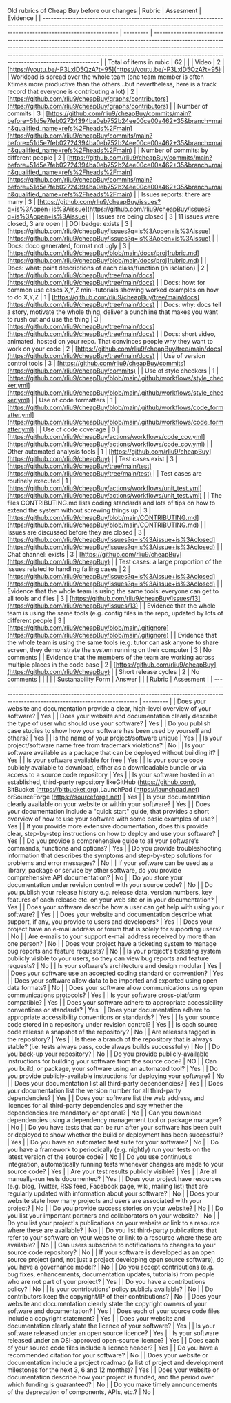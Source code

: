 Old rubrics of Cheap Buy before our changes
| Rubric                                                                                                                                                                                  | Assesment | Evidence                                                                                                                                                                                                                                                                                             |
| --------------------------------------------------------------------------------------------------------------------------------------------------------------------------------------- | --------- | ---------------------------------------------------------------------------------------------------------------------------------------------------------------------------------------------------------------------------------------------------------------------------------------------------- |
| Total of items in rubic                                                                                                                                                                 | 62        |                                                                                                                                                                                                                                                                                                      |
| Video                                                                                                                                                                                   | 2         | [https://youtu.be/-P3LxID5QzA?t=95](https://youtu.be/-P3LxID5QzA?t=95)                                                                                                                                                                                                                               |
| Workload is spread over the whole team (one team member is often Xtimes more productive than the others...but nevertheless, here is a track record that everyone is contributing a lot) | 2         | [https://github.com/rliu9/cheapBuy/graphs/contributors](https://github.com/rliu9/cheapBuy/graphs/contributors)                                                                                                                                                                                       |
| Number of commits                                                                                                                                                                       | 3         | [https://github.com/rliu9/cheapBuy/commits/main?before=51d5e7feb02724394ba0eb752b24ee00ce00a462+35&branch=main&qualified_name=refs%2Fheads%2Fmain](https://github.com/rliu9/cheapBuy/commits/main?before=51d5e7feb02724394ba0eb752b24ee00ce00a462+35&branch=main&qualified_name=refs%2Fheads%2Fmain) |
| Number of commits: by different people                                                                                                                                                  | 2         | [https://github.com/rliu9/cheapBuy/commits/main?before=51d5e7feb02724394ba0eb752b24ee00ce00a462+35&branch=main&qualified_name=refs%2Fheads%2Fmain](https://github.com/rliu9/cheapBuy/commits/main?before=51d5e7feb02724394ba0eb752b24ee00ce00a462+35&branch=main&qualified_name=refs%2Fheads%2Fmain) |
| Issues reports: there are many                                                                                                                                                          | 3         | [https://github.com/rliu9/cheapBuy/issues?q=is%3Aopen+is%3Aissue](https://github.com/rliu9/cheapBuy/issues?q=is%3Aopen+is%3Aissue)                                                                                                                                                                   |
| Issues are being closed                                                                                                                                                                 | 3         | 11 issues were closed, 3 are open                                                                                                                                                                                                                                                                    |
| DOI badge: exists                                                                                                                                                                       | 3         | [https://github.com/rliu9/cheapBuy/issues?q=is%3Aopen+is%3Aissue](https://github.com/rliu9/cheapBuy/issues?q=is%3Aopen+is%3Aissue)                                                                                                                                                                   |
| Docs: doco generated, format not ugly                                                                                                                                                   | 3         | [https://github.com/rliu9/cheapBuy/blob/main/docs/proj1rubric.md](https://github.com/rliu9/cheapBuy/blob/main/docs/proj1rubric.md)                                                                                                                                                                   |
| Docs: what: point descriptions of each class/function (in isolation)                                                                                                                    | 2         | [https://github.com/rliu9/cheapBuy/tree/main/docs](https://github.com/rliu9/cheapBuy/tree/main/docs)                                                                                                                                                                                                 |
| Docs: how: for common use cases X,Y,Z mini-tutorials showing worked examples on how to do X,Y,Z                                                                                         | 1         | [https://github.com/rliu9/cheapBuy/tree/main/docs](https://github.com/rliu9/cheapBuy/tree/main/docs)                                                                                                                                                                                                 |
| Docs: why: docs tell a story, motivate the whole thing, deliver a punchline that makes you want to rush out and use the thing                                                           | 3         | [https://github.com/rliu9/cheapBuy/tree/main/docs](https://github.com/rliu9/cheapBuy/tree/main/docs)                                                                                                                                                                                                 |
| Docs: short video, animated, hosted on your repo. That convinces people why they want to work on your code                                                                              | 2         | [https://github.com/rliu9/cheapBuy/tree/main/docs](https://github.com/rliu9/cheapBuy/tree/main/docs)                                                                                                                                                                                                 |
| Use of version control tools                                                                                                                                                            | 3         | [https://github.com/rliu9/cheapBuy/commits](https://github.com/rliu9/cheapBuy/commits)                                                                                                                                                                                                               |
| Use of style checkers                                                                                                                                                                   | 1         | [https://github.com/rliu9/cheapBuy/blob/main/.github/workflows/style_checker.yml](https://github.com/rliu9/cheapBuy/blob/main/.github/workflows/style_checker.yml)                                                                                                                                   |
| Use of code formatters                                                                                                                                                                  | 1         | [https://github.com/rliu9/cheapBuy/blob/main/.github/workflows/code_formatter.yml](https://github.com/rliu9/cheapBuy/blob/main/.github/workflows/code_formatter.yml)                                                                                                                                 |
| Use of code coverage                                                                                                                                                                    | 0         | [https://github.com/rliu9/cheapBuy/actions/workflows/code_cov.yml](https://github.com/rliu9/cheapBuy/actions/workflows/code_cov.yml)                                                                                                                                                                 |
| Other automated analysis tools                                                                                                                                                          | 1         | [https://github.com/rliu9/cheapBuy](https://github.com/rliu9/cheapBuy)                                                                                                                                                                                                                               |
| Test cases exist                                                                                                                                                                        | 3         | [https://github.com/rliu9/cheapBuy/tree/main/test](https://github.com/rliu9/cheapBuy/tree/main/test)                                                                                                                                                                                                 |
| Test cases are routinely executed                                                                                                                                                       | 1         | [https://github.com/rliu9/cheapBuy/actions/workflows/unit_test.yml](https://github.com/rliu9/cheapBuy/actions/workflows/unit_test.yml)                                                                                                                                                               |
| The files CONTRIBUTING.md lists coding standards and lots of tips on how to extend the system without screwing things up                                                                | 3         | [https://github.com/rliu9/cheapBuy/blob/main/CONTRIBUTING.md](https://github.com/rliu9/cheapBuy/blob/main/CONTRIBUTING.md)                                                                                                                                                                           |
| Issues are discussed before they are closed                                                                                                                                             | 3         | [https://github.com/rliu9/cheapBuy/issues?q=is%3Aissue+is%3Aclosed](https://github.com/rliu9/cheapBuy/issues?q=is%3Aissue+is%3Aclosed)                                                                                                                                                               |
| Chat channel: exists                                                                                                                                                                    | 3         | [https://github.com/rliu9/cheapBuy](https://github.com/rliu9/cheapBuy)                                                                                                                                                                                                                               |
| Test cases: a large proportion of the issues related to handling failing cases                                                                                                          | 2         | [https://github.com/rliu9/cheapBuy/issues?q=is%3Aissue+is%3Aclosed](https://github.com/rliu9/cheapBuy/issues?q=is%3Aissue+is%3Aclosed)                                                                                                                                                               |
| Evidence that the whole team is using the same tools: everyone can get to all tools and files                                                                                           | 3         | [https://github.com/rliu9/cheapBuy/issues/13](https://github.com/rliu9/cheapBuy/issues/13)                                                                                                                                                                                                           |
| Evidence that the whole team is using the same tools (e.g. config files in the repo, updated by lots of different people                                                                | 3         | [https://github.com/rliu9/cheapBuy/blob/main/.gitignore](https://github.com/rliu9/cheapBuy/blob/main/.gitignore)                                                                                                                                                                                     |
| Evidence that the whole team is using the same tools (e.g. tutor can ask anyone to share screen, they demonstrate the system running on their computer                                  | 3         | No comments                                                                                                                                                                                                                                                                                          |
| Evidence that the members of the team are working across multiple places in the code base                                                                                               | 2         | [https://github.com/rliu9/cheapBuy](https://github.com/rliu9/cheapBuy)                                                                                                                                                                                                                               |
| Short release cycles                                                                                                                                                                    | 2         | No comments                                                                                                                                                                                                                                                                                          |
| | |
| Sustanability Form | Answer | |
| Rubric                                                                                                                                                                                                         | Assesment |
| -------------------------------------------------------------------------------------------------------------------------------------------------------------------------------------------------------------- | --------- |
| Does your website and documentation provide a clear, high-level overview of your software?                                                                                                                     | Yes       |
| Does your website and documentation clearly describe the type of user who should use your software?                                                                                                            | Yes       |
| Do you publish case studies to show how your software has been used by yourself and others?                                                                                                                    | Yes       |
| Is the name of your project/software unique                                                                                                                                                                    | Yes       |
| Is your project/software name free from trademark violations?                                                                                                                                                  | No        |
| Is your software available as a package that can be deployed without building it?                                                                                                                              | Yes       |
| Is your software available for free                                                                                                                                                                            | Yes       |
| Is your source code publicly available to download, either as a downloadable bundle or via access to a source code repository                                                                                  | Yes       |
| Is your software hosted in an established, third-party repository likeGitHub (https://github.com), BitBucket (https://bitbucket.org),LaunchPad (https://launchpad.net) orSourceForge (https://sourceforge.net) | Yes       |
| Is your documentation clearly available on your website or within your software?                                                                                                                               | Yes       |
| Does your documentation include a "quick start" guide, that provides a short overview of how to use your software with some basic examples of use?                                                             | Yes       |
| If you provide more extensive documentation, does this provide clear, step-by-step instructions on how to deploy and use your software?                                                                        | Yes       |
| Do you provide a comprehensive guide to all your software’s commands, functions and options?                                                                                                                   | Yes       |
| Do you provide troubleshooting information that describes the symptoms and step-by-step solutions for problems and error messages?                                                                             | No        |
| If your software can be used as a library, package or service by other software, do you provide comprehensive API documentation?                                                                               | No        |
| Do you store your documentation under revision control with your source code?                                                                                                                                  | No        |
| Do you publish your release history e.g. release data, version numbers, key features of each release etc. on your web site or in your documentation?                                                           | Yes       |
| Does your software describe how a user can get help with using your software?                                                                                                                                  | Yes       |
| Does your website and documentation describe what support, if any, you provide to users and developers?                                                                                                        | Yes       |
| Does your project have an e-mail address or forum that is solely for supporting users?                                                                                                                         | No        |
| Are e-mails to your support e-mail address received by more than one person?                                                                                                                                   | No        |
| Does your project have a ticketing system to manage bug reports and feature requests?                                                                                                                          | No        |
| Is your project's ticketing system publicly visible to your users, so they can view bug reports and feature requests?                                                                                          | No        |
| Is your software’s architecture and design modular                                                                                                                                                             | Yes       |
| Does your software use an accepted coding standard or convention?                                                                                                                                              | Yes       |
| Does your software allow data to be imported and exported using open data formats?                                                                                                                             | No        |
| Does your software allow communications using open communications protocols?                                                                                                                                   | Yes       |
| Is your software cross-platform compatible?                                                                                                                                                                    | Yes       |
| Does your software adhere to appropriate accessibility conventions or standards?                                                                                                                               | Yes       |
| Does your documentation adhere to appropriate accessibility conventions or standards?                                                                                                                          | Yes       |
| Is your source code stored in a repository under revision control?                                                                                                                                             | Yes       |
| Is each source code release a snapshot of the repository?                                                                                                                                                      | No        |
| Are releases tagged in the repository?                                                                                                                                                                         | Yes       |
| Is there a branch of the repository that is always stable? (i.e. tests always pass, code always builds successfully)                                                                                           | No        |
| Do you back-up your repository?                                                                                                                                                                                | No        |
| Do you provide publicly-available instructions for building your software from the source code?                                                                                                                | NO        |
| Can you build, or package, your software using an automated tool?                                                                                                                                              | Yes       |
| Do you provide publicly-available instructions for deploying your software?                                                                                                                                    | No        |
| Does your documentation list all third-party dependencies?                                                                                                                                                     | Yes       |
| Does your documentation list the version number for all third-party dependencies?                                                                                                                              | Yes       |
| Does your software list the web address, and licences for all third-party dependencies and say whether the dependencies are mandatory or optional?                                                             | No        |
| Can you download dependencies using a dependency management tool or package manager?                                                                                                                           | No        |
| Do you have tests that can be run after your software has been built or deployed to show whether the build or deployment has been successful?                                                                  | Yes       |
| Do you have an automated test suite for your software?                                                                                                                                                         | No        |
| Do you have a framework to periodically (e.g. nightly) run your tests on the latest version of the source code?                                                                                                | No        |
| Do you use continuous integration, automatically running tests whenever changes are made to your source code?                                                                                                  | Yes       |
| Are your test results publicly visible?                                                                                                                                                                        | Yes       |
| Are all manually-run tests documented?                                                                                                                                                                         | Yes       |
| Does your project have resources (e.g. blog, Twitter, RSS feed, Facebook page, wiki, mailing list) that are regularly updated with information about your software?                                            | No        |
| Does your website state how many projects and users are associated with your project?                                                                                                                          | No        |
| Do you provide success stories on your website?                                                                                                                                                                | No        |
| Do you list your important partners and collaborators on your website?                                                                                                                                         | No        |
| Do you list your project's publications on your website or link to a resource where these are available?                                                                                                       | No        |
| Do you list third-party publications that refer to your software on your website or link to a resource where these are available?                                                                              | No        |
| Can users subscribe to notifications to changes to your source code repository?                                                                                                                                | No        |
| If your software is developed as an open source project (and, not just a project developing open source software), do you have a governance model?                                                             | No        |
| Do you accept contributions (e.g. bug fixes, enhancements, documentation updates, tutorials) from people who are not part of your project?                                                                     | Yes       |
| Do you have a contributions policy?                                                                                                                                                                            | No        |
| Is your contributions' policy publicly available?                                                                                                                                                              | No        |
| Do contributors keep the copyright/IP of their contributions?                                                                                                                                                  | No        |
| Does your website and documentation clearly state the copyright owners of your software and documentation?                                                                                                     | Yes       |
| Does each of your source code files include a copyright statement?                                                                                                                                             | Yes       |
| Does your website and documentation clearly state the licence of your software?                                                                                                                                | Yes       |
| Is your software released under an open source licence?                                                                                                                                                        | Yes       |
| Is your software released under an OSI-approved open-source licence?                                                                                                                                           | Yes       |
| Does each of your source code files include a licence header?                                                                                                                                                  | Yes       |
| Do you have a recommended citation for your software?                                                                                                                                                          | No        |
| Does your website or documentation include a project roadmap (a list of project and development milestones for the next 3, 6 and 12 months)?                                                                   | Yes       |
| Does your website or documentation describe how your project is funded, and the period over which funding is guaranteed?                                                                                       | No        |
| Do you make timely announcements of the deprecation of components, APIs, etc.?                                                                                                                                 | No        |
